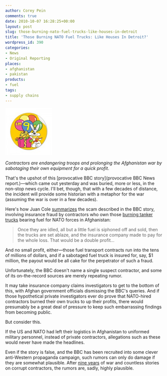 ```yaml
---
author: Corey Pein
comments: true
date: 2010-10-07 16:28:25+00:00
layout: post
slug: those-burning-nato-fuel-trucks-like-houses-in-detroit
title: 'Those Burning NATO Fuel Trucks: Like Houses In Detroit?'
wordpress_id: 390
categories:
- News
- Original Reporting
places:
- afghanistan
- pakistan
products:
- fuel
tags:
- supply chains
---
```


[![](/images/2010/10/9th_birthday_rabbit-150x150.jpg)](http://www.zazzle.co.uk/9th_birthday_rabbit_sticker-217366982268858920)

_Contractors are endangering troops and prolonging the Afghanistan war by sabotaging their own equipment for a quick profit_.

That's the upshot of this [provocative BBC story](provocative BBC News report.)—which came out yesterday and was buried, more or less, in the non-stop news cycle. I'll bet, though, that with a few decades of distance, the incident will provide some historian with a metaphor for the war (assuming the war is over in a few decades).

Here's how Juan Cole [summarizes](10th-anniversary-of-afghan-war-us-stymied-in-pakistan-forced-to-negotiate-with-taliban.html) the scam described in the BBC story, involving insurance fraud by contractors who own those [burning tanker trucks](http://www.nytimes.com/2010/10/07/world/asia/07pstan.html?src=me) bearing fuel for NATO forces in Afghanistan:


> Once they are idled, all but a little fuel is siphoned off and sold, then the trucks are set ablaze, and the insurance company made to pay for the whole loss. That would be a double profit…


And no small profit, either—those fuel transport contracts run into the tens of millions of dollars, and if a sabotaged fuel truck is insured for, say, $1 million, the payout would be all cake for the perpetrator of such a fraud.

<!-- more -->Unfortunately, the BBC doesn't name a single suspect contractor, and some of its on-the-record sources are merely repeating rumor.

It may take insurance company claims investigators to get to the bottom of this, with Afghan government officials dismissing the BBC's queries. And if those hypothetical private investigators ever do prove that NATO-hired contractors burned their own trucks to up their profits, there would presumably be a great deal of pressure to keep such embarrassing findings from becoming public.

But consider this.

If the US and NATO had left their logistics in Afghanistan to uniformed military personnel, instead of private contractors, allegations such as these would never have made the headlines.

Even if the story is false, and the BBC has been recruited into some clever anti-Western propaganda campaign, such rumors can only do damage if they are somewhat plausible. After [nine years](http://www.pbs.org/newshour/terrorism/combating/bush_10-7.html) of war and countless stories on corrupt contractors, the rumors are, sadly, highly plausible.

